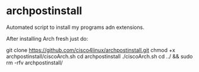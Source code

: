 # archpostinstall
Automated script to install my programs adn extensions.

After installing Arch fresh just do:

git clone https://github.com/cisco4linux/archpostinstall.git
chmod +x archpostinstall/ciscoArch.sh
cd archpostinstall
./ciscoArch.sh
cd ../ && sudo rm -rfv archpostinstall/

